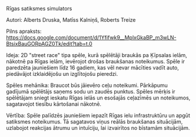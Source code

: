 Rīgas satiksmes simulators

Autori: Alberts Druska, Matīss Kalniņš, Roberts Treize

Pilns apraksts: https://docs.google.com/document/d/1Yfifwk9__MplxGkaBP_m3wLN-BtsixBauGORpAGZ0Tk/edit?tab=t.0

Ideja:
2D "street race" tipa spēle, kurā spēlētāji braukās pa Ķīpsalas ielām, nākotnē pa Rīgas ielām, ievērojot drošas braukšanas noteikumus. Spēle ir paredzēta jauniešiem līdz 16 gadiem, kas vēl nevar mācīties vadīt auto, piedāvājot izklaidējošu un izglītojošu pieredzi.

Spēles mehānika:
Braucot būs jāievēro ceļu noteikumi. Pārkāpumu gadījumā spēlētājs saņems sodu un zaudēs punktus. Spēles mērķis ir spēlētājam sniegt ieskatu Rīgas ielās un esošajās ceļazīmēs un noteikumos, sagatavojot tiesību kārtošanai nākotnē.

Vērtība:
Spēle palīdzēs jauniešiem iepazīt Rīgas ielu infrastruktūru un apgūt satiksmes noteikumus. Tā sagatavos viņus reālās braukšanas situācijām, uzlabojot reakcijas ātrumu un intuīciju, lai izvairītos no bīstamām situācijām.
